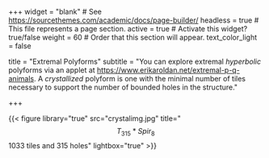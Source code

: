 +++
widget = "blank"  # See https://sourcethemes.com/academic/docs/page-builder/
headless = true  # This file represents a page section.
active = true  # Activate this widget? true/false
weight = 60  # Order that this section will appear.
text_color_light = false


title = "Extremal Polyforms"
subtitle = "You can explore extremal *hyperbolic* polyforms via an applet at https://www.erikaroldan.net/extremal-p-q-animals. A *crystallized* polyform is one with the minimal number of tiles necessary to support the number of bounded holes in the structure."


+++

{{< figure library="true" src="crystalimg.jpg" title="$$T_{315}\ast Spir_8$$ 1033 tiles and 315 holes" lightbox="true" >}}
